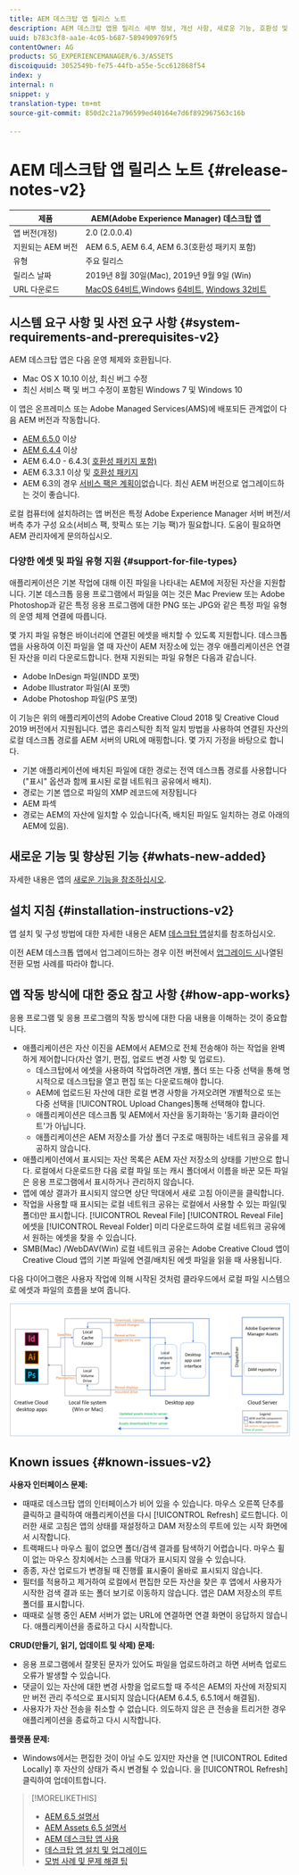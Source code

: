 ```yaml
---
title: AEM 데스크탑 앱 릴리스 노트
description: AEM 데스크탑 앱용 릴리스 세부 정보, 개선 사항, 새로운 기능, 호환성 및 다운로드 링크.
uuid: b783c3f8-aa1e-4c05-b687-5894909769f5
contentOwner: AG
products: SG_EXPERIENCEMANAGER/6.3/ASSETS
discoiquuid: 3052549b-fe75-44fb-a55e-5cc612868f54
index: y
internal: n
snippet: y
translation-type: tm+mt
source-git-commit: 850d2c21a796599ed40164e7d6f892967563c16b

---
```



# AEM 데스크탑 앱 릴리스 노트 {#release-notes-v2}

| 제품 | AEM(Adobe Experience Manager) 데스크탑 앱 |
|---------------|--------------------------------------------------------------------|
| 앱 버전(개정) | 2.0 (2.0.0.4) |
| 지원되는 AEM 버전 | AEM 6.5, AEM 6.4, AEM 6.3(호환성 패키지 포함) |
| 유형 | 주요 릴리스 |
| 릴리스 날짜 | 2019년 8월 30일(Mac), 2019년 9월 9일 (Win) |
| URL 다운로드 | [MacOS 64비트](https://download.macromedia.com/aem-assets-companion-app/aem-desktop-osx-2.0.0.4.dmg),Windows [64비트](https://download.macromedia.com/aem-assets-companion-app/aem-desktop-win64-2.0.0.4.exe), [Windows 32비트](https://download.macromedia.com/aem-assets-companion-app/aem-desktop-win32-2.0.0.4.exe) |

## 시스템 요구 사항 및 사전 요구 사항 {#system-requirements-and-prerequisites-v2}

AEM 데스크탑 앱은 다음 운영 체제와 호환됩니다.

* Mac OS X 10.10 이상, 최신 버그 수정
* 최신 서비스 팩 및 버그 수정이 포함된 Windows 7 및 Windows 10

이 앱은 온프레미스 또는 Adobe Managed Services(AMS)에 배포되든 관계없이 다음 AEM 버전과 작동합니다.

* [AEM 6.5.0](https://helpx.adobe.com/experience-manager/6-5/release-notes.html) 이상
* [AEM 6.4.4](https://helpx.adobe.com/experience-manager/6-4/release-notes/sp-release-notes.html) 이상
* AEM 6.4.0 - 6.4.3( [호환성 패키지 포함)](https://www.adobeaemcloud.com/content/marketplace/marketplaceProxy.html?packagePath=/content/companies/public/adobe/packages/cq640/featurepack/adobe-asset-link-support)
* AEM 6.3.3.1 이상 및 [호환성 패키지](https://www.adobeaemcloud.com/content/marketplace/marketplaceProxy.html?packagePath=/content/companies/public/adobe/packages/cq640/featurepack/adobe-asset-link-support)
* AEM 6.3의 경우 [서비스 팩은 계획이](https://helpx.adobe.com/experience-manager/maintenance-releases-roadmap.html)없습니다. 최신 AEM 버전으로 업그레이드하는 것이 좋습니다.

로컬 컴퓨터에 설치하려는 앱 버전은 특정 Adobe Experience Manager 서버 버전/서버측 추가 구성 요소(서비스 팩, 핫픽스 또는 기능 팩)가 필요합니다. 도움이 필요하면 AEM 관리자에게 문의하십시오.

### 다양한 에셋 및 파일 유형 지원 {#support-for-file-types}

애플리케이션은 기본 작업에 대해 이진 파일을 나타내는 AEM에 저장된 자산을 지원합니다. 기본 데스크톱 응용 프로그램에서 파일을 여는 것은 Mac Preview 또는 Adobe Photoshop과 같은 특정 응용 프로그램에 대한 PNG 또는 JPG와 같은 특정 파일 유형의 운영 체제 연결에 따릅니다.

몇 가지 파일 유형은 바이너리에 연결된 에셋을 배치할 수 있도록 지원합니다. 데스크톱 앱을 사용하여 이진 파일을 열 때 자산이 AEM 저장소에 있는 경우 애플리케이션은 연결된 자산을 미리 다운로드합니다. 현재 지원되는 파일 유형은 다음과 같습니다.

* Adobe InDesign 파일(INDD 포맷)
* Adobe Illustrator 파일(AI 포맷)
* Adobe Photoshop 파일(PS 포맷)

이 기능은 위의 애플리케이션의 Adobe Creative Cloud 2018 및 Creative Cloud 2019 버전에서 지원됩니다. 앱은 휴리스틱한 최적 일치 방법을 사용하여 연결된 자산의 로컬 데스크톱 경로를 AEM 서버의 URL에 매핑합니다. 몇 가지 가정을 바탕으로 합니다.

* 기본 애플리케이션에 배치된 파일에 대한 경로는 전역 데스크톱 경로를 사용합니다("표시" 옵션과 함께 표시된 로컬 네트워크 공유에서 배치).
* 경로는 기본 앱으로 파일의 XMP 레코드에 저장됩니다
* AEM 파섹
* 경로는 AEM의 자산에 일치할 수 있습니다(즉, 배치된 파일도 일치하는 경로 아래의 AEM에 있음).

## 새로운 기능 및 향상된 기능 {#whats-new-added}

자세한 내용은 앱의 [새로운 기능을 참조하십시오](introduction.md#whats-new-v2).

## 설치 지침 {#installation-instructions-v2}

앱 설치 및 구성 방법에 대한 자세한 내용은 AEM [데스크탑 앱](install-upgrade.md)설치를 참조하십시오.

이전 AEM 데스크톱 앱에서 업그레이드하는 경우 이전 버전에서 [업그레이드 시](install-upgrade.md#upgrade-from-previous-version)나열된 전환 모범 사례를 따라야 합니다.

## 앱 작동 방식에 대한 중요 참고 사항 {#how-app-works}

응용 프로그램 및 응용 프로그램의 작동 방식에 대한 다음 내용을 이해하는 것이 중요합니다.

* 애플리케이션은 자산 이진을 AEM에서 AEM으로 전체 전송해야 하는 작업을 완벽하게 제어합니다(자산 열기, 편집, 업로드 변경 사항 및 업로드).
   * 데스크탑에서 에셋을 사용하여 작업하려면 개별, 폴더 또는 다중 선택을 통해 명시적으로 데스크탑을 열고 편집 또는 다운로드해야 합니다.
   * AEM에 업로드된 자산에 대한 로컬 변경 사항을 가져오려면 개별적으로 또는 다중 선택을 [!UICONTROL Upload Changes]통해 선택해야 합니다.
   * 애플리케이션은 데스크톱 및 AEM에서 자산을 동기화하는 '동기화 클라이언트'가 아닙니다.
   * 애플리케이션은 AEM 저장소를 가상 폴더 구조로 매핑하는 네트워크 공유를 제공하지 않습니다.
* 애플리케이션에서 표시되는 자산 목록은 AEM 자산 저장소의 상태를 기반으로 합니다. 로컬에서 다운로드한 다음 로컬 파일 또는 캐시 폴더에서 이름을 바꾼 모든 파일은 응용 프로그램에서 표시하거나 관리하지 않습니다.
* 앱에 예상 결과가 표시되지 않으면 상단 막대에서 새로 고침 아이콘을 클릭합니다.
* 작업을 사용할 때 표시되는 로컬 네트워크 공유는 로컬에서 사용할 수 있는 파일(및 폴더)만 표시합니다. [!UICONTROL Reveal File] [!UICONTROL Reveal File] 에셋을 [!UICONTROL Reveal Folder] 미리 다운로드하여 로컬 네트워크 공유에서 원하는 에셋을 찾을 수 있습니다.
* SMB(Mac) /WebDAV(Win) 로컬 네트워크 공유는 Adobe Creative Cloud 앱이 Creative Cloud 앱의 기본 파일에 연결/배치된 에셋 파일을 읽을 때 사용됩니다.

다음 다이어그램은 사용자 작업에 의해 시작된 것처럼 클라우드에서 로컬 파일 시스템으로 에셋과 파일의 흐름을 보여 줍니다.

![데스크탑 앱을 통해 AEM 서버에서 기본 데스크탑 앱으로의 자산 흐름](assets/do-not-localize/da20_flow_diagram.png)

## Known issues {#known-issues-v2}

**사용자 인터페이스 문제:**
* 때때로 데스크탑 앱의 인터페이스가 비어 있을 수 있습니다. 마우스 오른쪽 단추를 클릭하고 클릭하여 애플리케이션을 다시 [!UICONTROL Refresh] 로드합니다. 이러한 새로 고침은 앱의 상태를 재설정하고 DAM 저장소의 루트에 있는 시작 화면에서 시작합니다. <!-- CQ-4270267 -->
* 트랙패드나 마우스 휠이 없으면 폴더/검색 결과를 탐색하기 어렵습니다. 마우스 휠이 없는 마우스 장치에서는 스크롤 막대가 표시되지 않을 수 있습니다. <!-- CQ-4269947 -->
* 종종, 자산 업로드가 변경될 때 진행률 표시줄이 올바로 표시되지 않습니다.
* 필터를 적용하고 제거하여 로컬에서 편집한 모든 자산을 찾은 후 앱에서 사용자가 시작한 검색 결과 또는 폴더 보기로 이동하지 않습니다. 앱은 DAM 저장소의 루트 폴더를 표시합니다.
* 때때로 실행 중인 AEM 서버가 없는 URL에 연결하면 연결 화면이 응답하지 않습니다. 애플리케이션을 종료하고 다시 시작합니다.

**CRUD(만들기, 읽기, 업데이트 및 삭제) 문제:**
* 응용 프로그램에서 잘못된 문자가 있어도 파일을 업로드하려고 하면 서버측 업로드 오류가 발생할 수 있습니다. <!-- CQ-4273652 -->
* 댓글이 있는 자산에 대한 변경 사항을 업로드할 때 주석은 AEM의 자산에 저장되지만 버전 관리 주석으로 표시되지 않습니다(AEM 6.4.5, 6.5.1에서 해결됨). <!-- CQ-4268990 -->
* 사용자가 자산 전송을 취소할 수 없습니다. 의도하지 않은 큰 전송을 트리거한 경우 애플리케이션을 종료하고 다시 시작합니다. <!-- CQ-4278940 -->

**플랫폼 문제:**
* Windows에서는 편집한 것이 아닐 수도 있지만 자산을 연 [!UICONTROL Edited Locally] 후 자산의 상태가 즉시 변경될 수 있습니다. 을 [!UICONTROL Refresh] 클릭하여 업데이트합니다.

>[!MORELIKETHIS]
>
>* [AEM 6.5 설명서](https://helpx.adobe.com/support/experience-manager/6-5.html)
>* [AEM Assets 6.5 설명서](https://docs.adobe.com/content/help/en/experience-manager-64/assets/home.html)
>* [AEM 데스크탑 앱 사용](using.md)
>* [데스크탑 앱 설치 및 업그레이드](install-upgrade.md)
>* [모범 사례 및 문제 해결 팁](troubleshoot.md)

